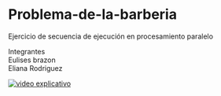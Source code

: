 # Problema-de-la-barberia
Ejercicio de secuencia de ejecución en procesamiento paralelo

Integrantes <br />
Eulises brazon<br />
Eliana Rodriguez

[![video explicativo](https://img.youtube.com/vi/37j-T1FF-cc/0.jpg)](https://www.youtube.com/watch?v=37j-T1FF-cc)
